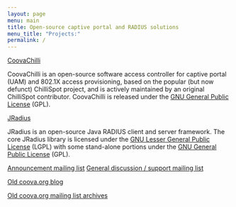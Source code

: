 ```yaml
---
layout: page
menu: main
title: Open-source captive portal and RADIUS solutions
menu_title: "Projects:"
permalink: /
---
```


[CoovaChilli](/CoovaChilli)

CoovaChilli is an open-source software access controller for captive portal
(UAM) and 802.1X access provisioning, based on the popular (but now defunct)
ChilliSpot project, and is actively maintained by an original ChilliSpot
contributor. CoovaChilli is released under the
[GNU General Public License](http://www.gnu.org/licenses/gpl.html) (GPL).


[JRadius](/JRadius)

JRadius is an open-source Java RADIUS client and server framework. The core
JRadius library is licensed under the
[GNU Lesser General Public License](http://www.gnu.org/licenses/lgpl.html)
(LGPL) with some stand-alone portions under the
[GNU General Public License](http://www.gnu.org/licenses/gpl.html) (GPL).


<!--
[CoovaAP](/CoovaAP)

CoovaAP is an [OpenWrt](http://www.openwrt.org/)-based firmware designed
especially for HotSpots. It comes with the [CoovaChilli](/CoovaChilli) access
controller built-in and makes it easily configurable.


[CoovaAX](https://play.google.com/store/apps/details?id=com.coova.android)

CoovaAX is a Wi-Fi hotspot utility for Android. Use it to login to captive
portal hotspot networks using the WISPr XML method of authentication. Also use
it to log the scanned signals along with GPS location information for display on
a map. Optionally have the app auto-login to known networks. Supports WISPr 1.0
and 2.0 using EAP-TTLS/PAP or EAP-MD5.
-->

[Announcement mailing list](https://www.brightonchilli.org.uk/mailman/listinfo/coovachilli-announce)
[General discussion / support mailing list](https://www.brightonchilli.org.uk/mailman/listinfo/coovachilli)

[Old coova.org blog](/posts.html)

[Old coova.org mailing list archives](mail-archive)
